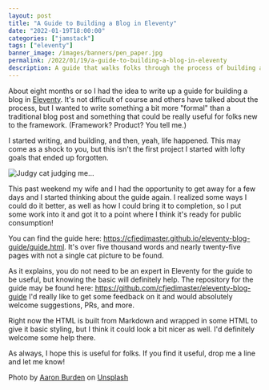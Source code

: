```yaml
---
layout: post
title: "A Guide to Building a Blog in Eleventy"
date: "2022-01-19T18:00:00"
categories: ["jamstack"]
tags: ["eleventy"]
banner_image: /images/banners/pen_paper.jpg
permalink: /2022/01/19/a-guide-to-building-a-blog-in-eleventy
description: A guide that walks folks through the process of building a blog with Eleventy
---
```


About eight months or so I had the idea to write up a guide for building a blog in [Eleventy](https://www.11ty.dev/). It's not difficult of course and others have talked about the process, but I wanted to write something a bit more "formal" than a traditional blog post and something that could be really useful for folks new to the framework. (Framework? Product? You tell me.)

I started writing, and building, and then, yeah, life happened. This may come as a shock to you, but this isn't the first project I started with lofty goals that ended up forgotten.

<p>
<img data-src="https://static.raymondcamden.com/images/2022/01/judgy.jpg" alt="Judgy cat judging me..." class="lazyload imgborder imgcenter">
</p>

This past weekend my wife and I had the opportunity to get away for a few days and I started thinking about the guide again. I realized some ways I could do it better, as well as how I could bring it to completion, so I put some work into it and got it to a point where I think it's ready for public consumption!

You can find the guide here: <https://cfjedimaster.github.io/eleventy-blog-guide/guide.html>. It's over five thousand words and nearly twenty-five pages with not a single cat picture to be found. 

As it explains, you do not need to be an expert in Eleventy for the guide to be useful, but knowing the basic will definitely help. The repository for the guide may be found here: <https://github.com/cfjedimaster/eleventy-blog-guide> I'd really like to get some feedback on it and would absolutely welcome suggestions, PRs, and more. 

Right now the HTML is built from Markdown and wrapped in some HTML to give it basic styling, but I think it could look a bit nicer as well. I'd definitely welcome some help there.

As always, I hope this is useful for folks. If you find it useful, drop me a line and let me know!

Photo by <a href="https://unsplash.com/@aaronburden?utm_source=unsplash&utm_medium=referral&utm_content=creditCopyText">Aaron Burden</a> on <a href="https://unsplash.com/s/photos/blog?utm_source=unsplash&utm_medium=referral&utm_content=creditCopyText">Unsplash</a>
  